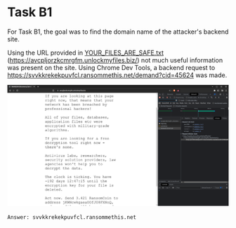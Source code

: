 
# Task B1

For Task B1, the goal was to find the domain name of the attacker's backend site.

Using the URL provided in [YOUR_FILES_ARE_SAFE.txt](YOUR_FILES_ARE_SAFE.txt) (<https://avcpljorzkcmrgfm.unlockmyfiles.biz/>) not much useful information was present on the site. Using Chrome Dev Tools, a backend request to <https://svvkkrekekpuvfcl.ransommethis.net/demand?cid=45624> was made.

![request.png](/images/request.png)

```
Answer: svvkkrekekpuvfcl.ransommethis.net
```
